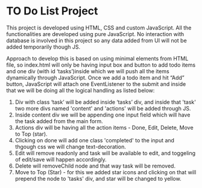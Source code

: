 # TO Do List Project

This project is developed using HTML, CSS and custom JavaScript. All the functionalities are developed using pure JavaScript.
No interaction with database is involved in this project so any data added from UI will not be added temporarily though JS.

Approach to develop this is based on using minimal elements from HTML file, so index.html will only be having input box and button to add todo items and one div (with id ‘tasks’)inside which we will push all the items dynamically through JavaScript. 
Once we add a todo item and hit “Add” button, JavaScript will attach one EventListener to the submit and inside that we will be doing all the logical handling as listed below:
1. Div with class ‘task’ will be added inside ‘tasks’ div, and inside that 'task' two more divs named 'content' and 'actions' will be added through JS.
2. Inside content div we will be appending one input field which will have the task added from the main form.
3. Actions div will be having all the action items - Done, Edit, Delete, Move to Top (star).
4. Clicking on done will add one class 'completed' to the input and thgough css we will change text-decoration.
5. Edit will remove readonly and task will be available to edit, and toggeling of edit/save will happen accordingly.
6. Delete will removeChild node and that way task will be removed.
7. Move to Top (Star) - for this we added star icons and clicking on that will prepend the node to 'tasks' div, and star will be changed to yellow.
